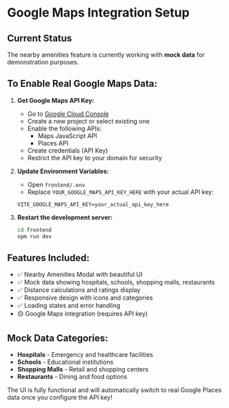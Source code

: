# Google Maps Integration Setup

## Current Status
The nearby amenities feature is currently working with **mock data** for demonstration purposes.

## To Enable Real Google Maps Data:

1. **Get Google Maps API Key:**
   - Go to [Google Cloud Console](https://console.cloud.google.com/)
   - Create a new project or select existing one
   - Enable the following APIs:
     - Maps JavaScript API
     - Places API
   - Create credentials (API Key)
   - Restrict the API key to your domain for security

2. **Update Environment Variables:**
   - Open `frontend/.env`
   - Replace `YOUR_GOOGLE_MAPS_API_KEY_HERE` with your actual API key:
   ```
   VITE_GOOGLE_MAPS_API_KEY=your_actual_api_key_here
   ```

3. **Restart the development server:**
   ```bash
   cd frontend
   npm run dev
   ```

## Features Included:
- ✅ Nearby Amenities Modal with beautiful UI
- ✅ Mock data showing hospitals, schools, shopping malls, restaurants
- ✅ Distance calculations and ratings display
- ✅ Responsive design with icons and categories
- ✅ Loading states and error handling
- 🟡 Google Maps integration (requires API key)

## Mock Data Categories:
- **Hospitals** - Emergency and healthcare facilities
- **Schools** - Educational institutions
- **Shopping Malls** - Retail and shopping centers  
- **Restaurants** - Dining and food options

The UI is fully functional and will automatically switch to real Google Places data once you configure the API key!